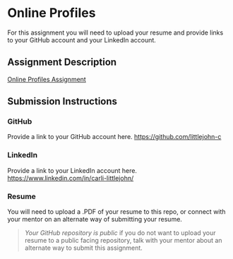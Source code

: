 # Online Profiles
For this assignment you will need to upload your resume and provide links to your GitHub account and your LinkedIn account.

## Assignment Description
[Online Profiles Assignment](https://education.launchcode.org/liftoff/modules/assignments/online-profiles)

## Submission Instructions
 
### GitHub
Provide a link to your GitHub account here.
https://github.com/littlejohn-c 
 
### LinkedIn
Provide a link to your LinkedIn account here.
https://www.linkedin.com/in/carli-littlejohn/

### Resume
You will need to upload a .PDF of your resume to this repo, or connect with your mentor on an alternate way of submitting your resume.


> *Your GitHub repository is public* if you do not want to upload your resume to a public facing repository, talk with your mentor about an alternate way to submit this assignment.
